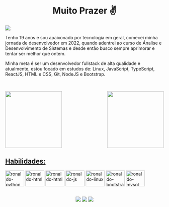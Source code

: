 <h1 align="center">Muito Prazer ✌️</h1>

<div>
<img src="https://media.discordapp.net/attachments/808170724224925736/1217100424033603645/ronaldo-pic_2.png?ex=6602cc19&is=65f05719&hm=5d8496ab8483518a0a2a13a68974aea181c786c49a8b607a84c95960240569c6&=&format=webp&quality=lossless&width=1311&height=671">
</div>

Tenho 19 anos e sou apaixonado por tecnologia em geral, comecei minha jornada de desenvolvedor em 2022, quando adentrei ao curso de Ánalise e Desenvolvimento de Sistemas e desde então busco sempre aprimorar e tentar ser melhor que ontem.

Minha meta é ser um desenvolvedor fullstack de alta qualidade e atualmente, estou focado em estudos de: Linux, JavaScript, TypeScript, ReactJS, HTML e CSS, Git, NodeJS e Bootstrap.
##
<br>
 
<div>
    <a href="https://github.com/ronaldodiass">
    <img height="180em" src="https://github-readme-stats.vercel.app/api?username=ronaldodiass&layout=compact&show_icons=true&theme=radical"/>  
    <img align="right" height="180em" src="https://github-readme-stats.vercel.app/api/top-langs/?username=ronaldodiass&show_icons=true&theme=radical">
</div>

##
      
<h2>Habilidades: </h2>

<div>
  <a href="https://www.python.org" target="_blank" rel="noreferrer">
   <img alt="ronaldo-python" height="50" width="60" src="https://cdn.jsdelivr.net/gh/devicons/devicon/icons/python/python-original.svg" /></a>
  <a href="https://www.w3.org/html/" target="_blank" rel="noreferrer">
   <img alt="ronaldo-html" height="50" width="60" src="https://cdn.jsdelivr.net/gh/devicons/devicon/icons/html5/html5-original.svg" /></a>
  <a href="https://www.w3.org/html/" target="_blank" rel="noreferrer">
   <img alt="ronaldo-html" height="50" width="60" src="https://cdn.jsdelivr.net/gh/devicons/devicon/icons/css3/css3-original.svg" /></a>
  <a href="https://developer.mozilla.org/en-US/docs/Web/JavaScript" target="_blank" rel="noreferrer">
   <img alt="ronaldo-js" height="50" width="60" src="https://cdn.jsdelivr.net/gh/devicons/devicon/icons/javascript/javascript-original.svg" /></a>
  <a href="https://www.linux.org/" target="_blank" rel="noreferrer">
   <img alt="ronaldo-linux" height="50" width="60" src="https://cdn.jsdelivr.net/gh/devicons/devicon/icons/linux/linux-original.svg"/></a>
  <a href="https://getbootstrap.com" target="_blank" rel="noreferrer">
   <img alt="ronaldo-bootstrap" height="50" width="60" src="https://cdn.jsdelivr.net/gh/devicons/devicon/icons/bootstrap/bootstrap-original.svg"/></a>
  <a href="https://www.mysql.com/" target="_blank" rel="noreferrer">
   <img alt="ronaldo-mysql" height="50" width="60" src="https://cdn.jsdelivr.net/gh/devicons/devicon/icons/mysql/mysql-original-wordmark.svg" />
  </a>
</div>

##

<div align="center"> 
  <a href="https://instagram.com/ronaldodb_" target="_blank"><img src="https://img.shields.io/badge/-Instagram-%23E4405F?style=for-the-badge&logo=instagram&logoColor=white" target="_blank"></a>
  <a href = "mailto:ronaldo_benedito@hotmail.com"><img src="https://img.shields.io/badge/-Gmail-%23333?style=for-the-badge&logo=gmail&logoColor=white" target="_blank"></a>
  <a href="https://www.linkedin.com/in/ronaldo-diass" target="_blank"><img src="https://img.shields.io/badge/-LinkedIn-%230077B5?style=for-the-badge&logo=linkedin&logoColor=white" target="_blank"></a> 
</div>



